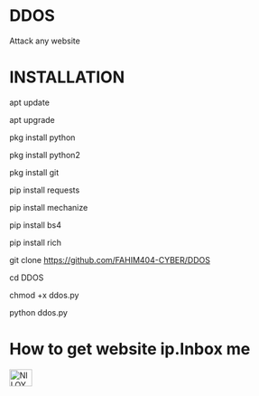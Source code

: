 # DDOS
Attack any website

# INSTALLATION

apt update

apt upgrade

pkg install python

pkg install python2

pkg install git

pip install requests

pip install mechanize

pip install bs4

pip install rich

git clone https://github.com/FAHIM404-CYBER/DDOS

cd DDOS

chmod +x ddos.py

python ddos.py



# How to get website ip.Inbox me
<a href="https://www.facebook.com/profile.php?id=100077796256408" target="blank"><img align="center" src="https://raw.githubusercontent.com/rahuldkjain/github-profile-readme-generator/master/src/images/icons/Social/facebook.svg" alt="NILOY.VAU.6" height="30" width="40" /></a>

